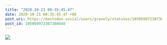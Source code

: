 ```yaml
---
title: "2020-10-21 00:35:45.47"
date: 2020-10-21 00:35:45.47 +00
post_uri: https://mastodon.social/users/gravely/statuses/105069972387380948
post_id: 105069972387380948
---
```




![](/images/105069972340370702.jpg)


